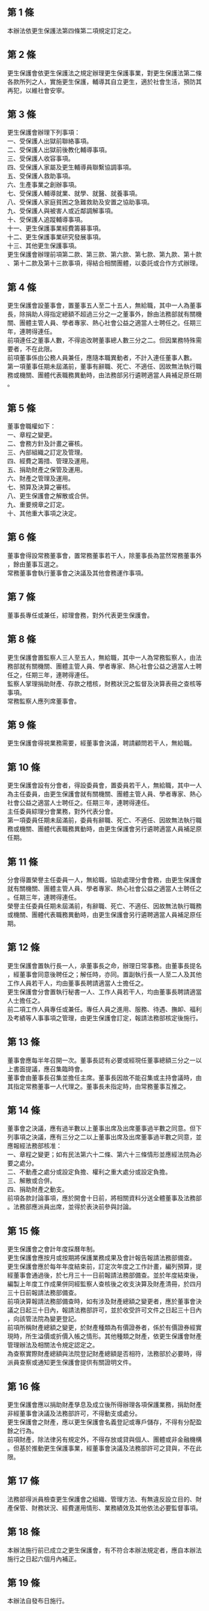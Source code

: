 第 1 條
-------
本辦法依更生保護法第四條第二項規定訂定之。

第 2 條
-------
更生保護會依更生保護法之規定辦理更生保護事業，對更生保護法第二條  
各款所列之人，實施更生保護，輔導其自立更生，適於社會生活，預防其  
再犯，以維社會安寧。

第 3 條
-------
更生保護會辦理下列事項：  
一、受保護人出獄前聯絡事項。  
二、受保護人出獄前後教化輔導事項。  
三、受保護人收容事項。  
四、受保護人家屬及更生輔導員聯繫協調事項。  
五、受保護人救助事項。  
六、生產事業之創辦事項。  
七、受保護人輔導就業、就學、就醫、就養事項。  
八、受保護人家庭貧困之急難救助及安置之協助事項。  
九、受保護人與被害人或近鄰調解事項。  
十、受保護人追蹤輔導事項。  
十一、更生保護事業經費籌募事項。  
十二、更生保護事業研究發展事項。  
十三、其他更生保護事項。  
更生保護會辦理前項第二款、第三款、第六款、第七款、第九款、第十款  
、第十二款及第十三款事項，得結合相關團體，以委託或合作方式辦理。

第 4 條
-------
更生保護會設董事會，置董事五人至二十五人，無給職，其中一人為董事  
長，除捐助人得指定總額不超過三分之一之董事外，餘由法務部就有關機  
關、團體主管人員、學者專家、熱心社會公益之適當人士聘任之。任期三  
年，連聘得連任。  
前項連任之董事人數，不得逾改聘董事總人數三分之二。但因業務特殊需  
要者，不在此限。  
前項董事係由公務人員兼任，應隨本職異動者，不計入連任董事人數。  
第一項董事任期未屆滿前，董事有辭職、死亡、不適任、因故無法執行職  
務或機關、團體代表職務異動時，由法務部另行遴聘適當人員補足原任期  
。

第 5 條
-------
董事會職權如下：  
一、章程之變更。  
二、會務方針及計畫之審核。  
三、內部組織之訂定及管理。  
四、經費之籌措、管理及運用。  
五、捐助財產之保管及運用。  
六、財產之管理及運用。  
七、預算及決算之審核。  
八、更生保護會之解散或合併。  
九、重要規章之訂定。  
十、其他重大事項之決定。

第 6 條
-------
董事會得設常務董事會，置常務董事若干人，除董事長為當然常務董事外  
，餘由董事互選之。  
常務董事會執行董事會之決議及其他會務運作事項。

第 7 條
-------
董事長專任或兼任，綜理會務，對外代表更生保護會。

第 8 條
-------
更生保護會置監察人三人至五人，無給職，其中一人為常務監察人，由法  
務部就有關機關、團體主管人員、學者專家、熱心社會公益之適當人士聘  
任之，任期三年，連聘得連任。  
監察人掌理捐助財產、存款之稽核，財務狀況之監督及決算表冊之查核等  
事項。  
常務監察人應列席董事會。

第 9 條
-------
更生保護會得視業務需要，經董事會決議，聘請顧問若干人，無給職。

第 10 條
--------
更生保護會設有分會者，得設委員會，置委員若干人，無給職，其中一人  
為主任委員，由更生保護會就有關機關、團體主管人員、學者專家、熱心  
社會公益之適當人士聘任之。任期三年，連聘得連任。  
主任委員綜理分會業務，對外代表分會。  
第一項委員任期未屆滿前，委員有辭職、死亡、不適任、因故無法執行職  
務或機關、團體代表職務異動時，由更生保護會另行遴聘適當人員補足原  
任期。

第 11 條
--------
分會得置榮譽主任委員一人，無給職，協助處理分會會務，由更生保護會  
就有關機關、團體主管人員、學者專家、熱心社會公益之適當人士聘任之  
。任期三年，連聘得連任。  
榮譽主任委員任期未屆滿前，有辭職、死亡、不適任、因故無法執行職務  
或機關、團體代表職務異動時，由更生保護會另行遴聘適當人員補足原任  
期。

第 12 條
--------
更生保護會置執行長一人，承董事長之命，辦理日常事務。由董事長提名  
，經董事會同意後聘任之；解任時，亦同。置副執行長一人至二人及其他  
工作人員若干人，均由董事長聘請適當人士擔任之。  
更生保護會分會置執行秘書一人、工作人員若干人，均由董事長聘請適當  
人士擔任之。  
前二項工作人員專任或兼任。專任人員之進用、服務、待遇、撫卹、福利  
及考績等人事事項之管理，由更生保護會訂定，報請法務部核定後施行。

第 13 條
--------
董事會應每半年召開一次。董事長認有必要或經現任董事總額三分之一以  
上書面提議，應召集臨時會。  
董事會由董事長召集並擔任主席。董事長因故不能召集或主持會議時，由  
其指定常務董事一人代理之。董事長未指定時，由常務董事互推之。

第 14 條
--------
董事會之決議，應有過半數以上董事出席及出席董事過半數之同意。但下  
列事項之決議，應有三分之二以上董事出席及出席董事過半數之同意，並  
應報經法務部核准：  
一、章程之變更；如有民法第六十二條、第六十三條情形並應經法院為必  
    要之處分。  
二、不動產之處分或設定負擔、權利之重大處分或設定負擔。  
三、解散或合併。  
四、捐助財產之動支。  
前項各款討論事項，應於開會十日前，將相關資料分送全體董事及法務部  
。法務部應派員出席，並得於表決前參與討論。

第 15 條
--------
更生保護會之會計年度採曆年制。  
更生保護會應按月或按期將保護業務成果及會計報告報請法務部備查。  
更生保護會應於每年年度結束前，訂定次年度之工作計畫，編列預算，提  
經董事會通過後，於七月三十一日前報請法務部備查。並於年度結束後，  
編製上年度工作成果併同經監察人查核後之收支決算及財產清冊，於四月  
三十日前報請法務部備查。  
前項決算報請法務部備查時，如有涉及財產總額之變更者，應於董事會決  
議之日起三十日內，報請法務部許可，並於收受許可文件之日起三十日內  
，向該管法院為變更登記。  
前項所稱財產總額之變更，於財產種類為有價證券者，係於有價證券經實  
現時，所生溢價或折價入帳之情形。其他種類之財產，依更生保護會財產  
管理辦法及相關法令規定認定之。  
為查察實際財產總額與法院登記財產總額是否相符，法務部於必要時，得  
派員查察或通知更生保護會提供有關證明文件。

第 16 條
--------
更生保護會應以捐助財產孳息及成立後所得辦理各項保護業務，捐助財產  
非經董事會決議及法務部許可，不得動支或處分。                      
更生保護會之財產，應以更生保護會名義登記或專戶儲存，不得有分配盈  
餘之行為。                                                        
前項財產，除法律另有規定外，不得存放或貸與個人、團體或非金融機構  
。但基於推動更生保護事業，經董事會決議及法務部許可之貸與，不在此  
限。

第 17 條
--------
法務部得派員檢查更生保護會之組織、管理方法、有無違反設立目的、財  
產保管、財務狀況、經費運用情形、業務績效及其他依法必要監督事項。

第 18 條
--------
本辦法施行前已成立之更生保護會，有不符合本辦法規定者，應自本辦法  
施行之日起六個月內補正。

第 19 條
--------
本辦法自發布日施行。

